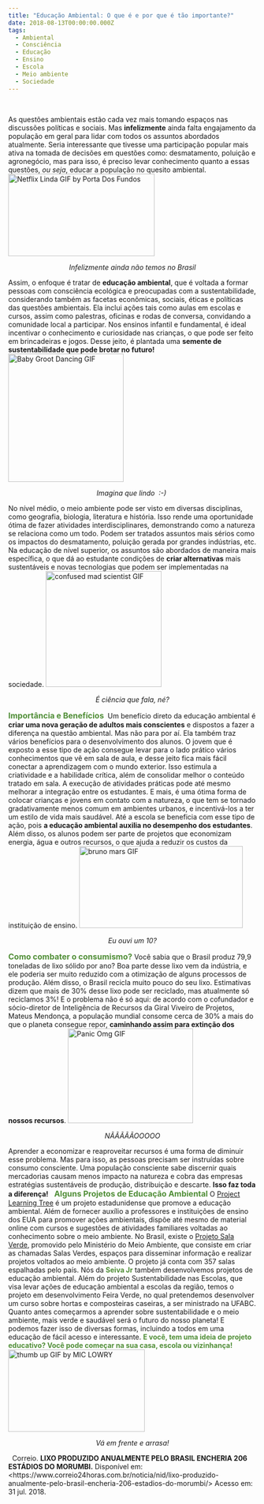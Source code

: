 ```yaml
---
title: "Educação Ambiental: O que é e por que é tão importante?"
date: 2018-08-13T00:00:00.000Z
tags:
  - Ambiental
  - Consciência
  - Educação
  - Ensino
  - Escola
  - Meio ambiente
  - Sociedade
---
```


&nbsp;

<span style="font-weight: 400;">As questões ambientais estão cada vez mais tomando espaços nas discussões políticas e sociais. Mas <strong>infelizmente</strong> ainda falta engajamento da população em geral para lidar com todos os assuntos abordados atualmente.</span>
<span style="font-weight: 400;"> Seria interessante que tivesse uma participação popular mais ativa na tomada de decisões em questões como: desmatamento, poluição e agronegócio, mas para isso, é preciso levar conhecimento quanto a essas questões, <em>ou seja</em>, educar a população no quesito ambiental.</span>
<img class="aligncenter" src="https://media.giphy.com/media/fBMykTidtrgFA6ElUd/giphy.gif" alt="Netflix Linda GIF by Porta Dos Fundos" width="297" height="167" />
<p style="text-align: center;"><em>Infelizmente ainda não temos no Brasil</em></p>
<span style="font-weight: 400;">Assim, o enfoque é tratar de </span><b>educação ambiental</b><span style="font-weight: 400;">, que é voltada a formar pessoas com consciência ecológica e preocupadas com a sustentabilidade, considerando também as facetas econômicas, sociais, éticas e políticas das questões ambientais. Ela inclui ações tais como aulas em escolas e cursos, assim como palestras, oficinas e rodas de conversa, convidando a comunidade local a participar. </span>
<span style="font-weight: 400;">Nos ensinos infantil e fundamental, é ideal incentivar o conhecimento e curiosidade nas crianças, o que pode ser feito em brincadeiras e jogos. Desse jeito, é plantada uma <strong>semente de sustentabilidade que pode brotar no futuro!</strong></span>
<span style="font-weight: 400;"><img class="aligncenter" src="https://media.giphy.com/media/14b13BDH3V81wc/giphy.gif" alt="Baby Groot Dancing GIF" width="234" height="260" /></span>
<p style="text-align: center;"><em>Imagina que lindo  :-) </em></p>
<span style="font-weight: 400;">No nível médio, o meio ambiente pode ser visto em diversas disciplinas, como geografia, biologia, literatura e história. Isso rende uma oportunidade ótima de fazer atividades interdisciplinares, demonstrando como a natureza se relaciona como um todo. Podem ser tratados assuntos mais sérios como os impactos do desmatamento, poluição gerada por grandes indústrias, etc.</span>
<span style="font-weight: 400;">Na educação de nível superior, os assuntos são abordados de maneira mais específica, o que dá ao estudante condições de <strong>criar alternativas</strong> mais sustentáveis e novas tecnologias que podem ser implementadas na sociedade.</span>
<img class="aligncenter" src="https://media2.giphy.com/media/3o7WItFwySvwoMrgl2/giphy.gif" alt="confused mad scientist GIF" width="235" height="235" />
<p style="text-align: center;"><em>É ciência que fala, né?</em></p>
<span style="font-size: 12pt; color: #508e37;"><b>Importância e Benefícios </b></span>
<span style="font-weight: 400;">Um benefício direto da educação ambiental é<strong> criar uma nova geração de adultos mais conscientes</strong> e dispostos a fazer a diferença na questão ambiental. Mas não para por aí. Ela também traz vários benefícios para o desenvolvimento dos alunos. O jovem que é exposto a esse tipo de ação consegue levar para o lado prático vários conhecimentos que vê em sala de aula, e desse jeito fica mais fácil conectar a aprendizagem com o mundo exterior. Isso estimula a criatividade e a habilidade crítica, além de consolidar melhor o conteúdo tratado em sala.</span>
<span style="font-weight: 400;">A execução de atividades práticas pode até mesmo melhorar a integração entre os estudantes. E mais, é uma ótima forma de colocar crianças e jovens em contato com a natureza, o que tem se tornado gradativamente menos comum em ambientes urbanos, e incentivá-los a ter um estilo de vida mais saudável.</span>
<span style="font-weight: 400;">Até a escola se beneficia com esse tipo de ação, pois <strong>a educação ambiental auxilia no desempenho dos estudantes</strong>. Além disso, os alunos podem ser parte de projetos que economizam energia, água e outros recursos, o que ajuda a reduzir os custos da instituição de ensino.</span>
<img class="aligncenter" src="https://media1.giphy.com/media/P2MB29d7V3rhu/giphy.gif" alt="bruno mars GIF" width="332" height="166" />
<p style="text-align: center;"><em>Eu ouvi um 10?</em></p>
<span style="font-size: 12pt; color: #508e37;"><b>Como combater o consumismo?</b></span>
<span style="font-weight: 400;">Você sabia que o Brasil produz 79,9 toneladas de lixo sólido por ano? Boa parte desse lixo vem da indústria, e ele poderia ser muito reduzido com a otimização de alguns processos de produção. Além disso, o Brasil recicla muito pouco do seu lixo. Estimativas dizem que mais de 30% desse lixo pode ser reciclado, mas atualmente só reciclamos 3%! E o problema não é só aqui: de acordo com o cofundador e sócio-diretor de Inteligência de Recursos da Giral Viveiro de Projetos, Mateus Mendonça, a população mundial consome cerca de 30% a mais do que o planeta consegue repor, <strong>caminhando assim para extinção dos nossos recursos</strong>.</span>
<img class="aligncenter" src="https://media.giphy.com/media/HUkOv6BNWc1HO/giphy.gif" alt="Panic Omg GIF" width="254" height="192" />
<p style="text-align: center;"><em>NÃÃÃÃÃOOOOO</em></p>
<span style="font-weight: 400;">Aprender a economizar e reaproveitar recursos é uma forma de diminuir esse problema. Mas para isso, as pessoas precisam ser instruídas sobre consumo consciente. Uma população consciente sabe discernir quais mercadorias causam menos impacto na natureza e cobra das empresas estratégias sustentáveis de produção, distribuição e descarte. <strong>Isso faz toda a diferença!</strong></span>
&nbsp;
<span style="font-size: 12pt; color: #508e37;"><b>Alguns Projetos de Educação Ambiental</b></span>
<span style="font-weight: 400;">O </span><a href="https://www.plt.org/"><span style="font-weight: 400;">Project Learning Tree</span></a><span style="font-weight: 400;"> é um projeto estadunidense que promove a educação ambiental. Além de fornecer auxílio a professores e instituições de ensino dos EUA para promover ações ambientais, dispõe até mesmo de material online com cursos e sugestões de atividades familiares voltadas ao conhecimento sobre o meio ambiente.</span>
<span style="font-weight: 400;">No Brasil, existe o </span><a href="http://www.mma.gov.br/educacao-ambiental/educomunicacao/salas-verdes"><span style="font-weight: 400;">Projeto Sala Verde</span></a><span style="font-weight: 400;">, promovido pelo Ministério do Meio Ambiente, que consiste em criar as chamadas Salas Verdes, espaços para disseminar informação e realizar projetos voltados ao meio ambiente. O projeto já conta com 357 salas espalhadas pelo país.</span>
<span style="font-weight: 400;">Nós da </span><span style="color: #508e37;"><b>Seiva Jr</b></span><span style="font-weight: 400;"> também desenvolvemos projetos de educação ambiental. Além do projeto Sustentabilidade nas Escolas, que visa levar ações de educação ambiental a escolas da região, temos o projeto em desenvolvimento Feira Verde, no qual pretendemos desenvolver um curso sobre hortas e composteiras caseiras, a ser ministrado na UFABC.</span>
<span style="font-weight: 400;">Quanto antes começarmos a aprender sobre sustentabilidade e o meio ambiente, mais verde e saudável será o futuro do nosso planeta! E podemos fazer isso de diversas formas, incluindo a todos em uma educação de fácil acesso e interessante. <span style="color: #508e37;"><strong>E você, tem uma ideia de projeto educativo? Você pode começar na sua casa, escola ou vizinhança!</strong></span></span>
<img class="aligncenter" src="https://media1.giphy.com/media/l4JyVYnm7k7HJZZbq/giphy.gif" alt="thumb up GIF by MIC LOWRY" width="277" height="167" />
<p style="text-align: center;"><i>Vá em frente e arrasa!</i></p>
&nbsp;
<span style="font-weight: 400;">Correio. <strong>LIXO PRODUZIDO ANUALMENTE PELO BRASIL ENCHERIA 206 ESTÁDIOS DO MORUMBI.</strong> Disponível em: &lt;https://www.correio24horas.com.br/noticia/nid/lixo-produzido-anualmente-pelo-brasil-encheria-206-estadios-do-morumbi/&gt; Acesso em: 31 jul. 2018.</span>

